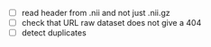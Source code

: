 -   [ ] read header from .nii and not just .nii.gz
-   [ ] check that URL raw dataset does not give a 404
-   [ ] detect duplicates
